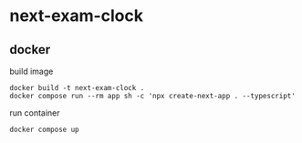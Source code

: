 # next-exam-clock
## docker

build image
```
docker build -t next-exam-clock .
docker compose run --rm app sh -c 'npx create-next-app . --typescript'
```

run container
```
docker compose up
```
